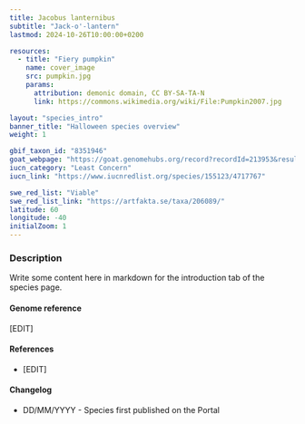 ```yaml
---
title: Jacobus lanternibus
subtitle: "Jack-o'-lantern"
lastmod: 2024-10-26T10:00:00+0200

resources:
  - title: "Fiery pumpkin"
    name: cover_image
    src: pumpkin.jpg
    params:
      attribution: demonic domain, CC BY-SA-TA-N
      link: https://commons.wikimedia.org/wiki/File:Pumpkin2007.jpg

layout: "species_intro"
banner_title: "Halloween species overview"
weight: 1

gbif_taxon_id: "8351946"
goat_webpage: "https://goat.genomehubs.org/record?recordId=213953&result=taxon&taxonomy=ncbi#Parnassius%20mnemosyne"
iucn_category: "Least Concern"
iucn_link: "https://www.iucnredlist.org/species/155123/4717767"

swe_red_list: "Viable"
swe_red_list_link: "https://artfakta.se/taxa/206089/"
latitude: 60
longitude: -40
initialZoom: 1
---
```


### Description

Write some content here in markdown for the introduction tab of the species page.

#### Genome reference

[EDIT]

#### References

- [EDIT]

#### Changelog

- DD/MM/YYYY - Species first published on the Portal

